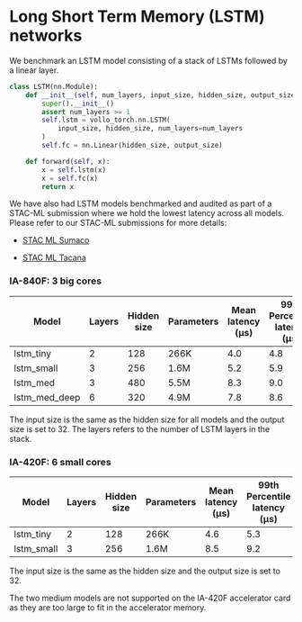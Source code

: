 # Long Short Term Memory (LSTM) networks

We benchmark an LSTM model consisting of a stack of LSTMs followed by a linear layer.

```python
class LSTM(nn.Module):
    def __init__(self, num_layers, input_size, hidden_size, output_size):
        super().__init__()
        assert num_layers >= 1
        self.lstm = vollo_torch.nn.LSTM(
            input_size, hidden_size, num_layers=num_layers
        )
        self.fc = nn.Linear(hidden_size, output_size)

    def forward(self, x):
        x = self.lstm(x)
        x = self.fc(x)
        return x
```

We have also had LSTM models benchmarked and audited as part of a STAC-ML submission where we hold the lowest latency across all models. Please refer to our STAC-ML submissions for more details:

- [STAC ML Sumaco](https://www.stacresearch.com/MRTL221125)

- [STAC ML Tacana](https://www.stacresearch.com/MRTL230426)

### IA-840F: 3 big cores

| Model         | Layers | Hidden size | Parameters | Mean latency (μs) | 99th Percentile latency (μs) |
| ------------- | ------ | ----------- | ---------- | ----------------- | ---------------------------- |
| lstm_tiny     | 2      | 128         | 266K       | 4.0               | 4.8                          |
| lstm_small    | 3      | 256         | 1.6M       | 5.2               | 5.9                          |
| lstm_med      | 3      | 480         | 5.5M       | 8.3               | 9.0                          |
| lstm_med_deep | 6      | 320         | 4.9M       | 7.8               | 8.6                          |

The input size is the same as the hidden size for all models and the output size is set to 32. The layers refers to the number of
LSTM layers in the stack.

### IA-420F: 6 small cores

| Model      | Layers | Hidden size | Parameters | Mean latency (μs) | 99th Percentile latency (μs) |
| ---------- | ------ | ----------- | ---------- | ----------------- | ---------------------------- |
| lstm_tiny  | 2      | 128         | 266K       | 4.6               | 5.3                          |
| lstm_small | 3      | 256         | 1.6M       | 8.5               | 9.2                          |

The input size is the same as the hidden size and the output size is set to 32.

The two medium models are not supported on the IA-420F accelerator card as they are too large to fit in the accelerator memory.
